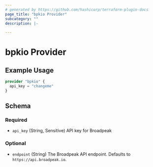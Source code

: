 ```yaml
---
# generated by https://github.com/hashicorp/terraform-plugin-docs
page_title: "bpkio Provider"
subcategory: ""
description: |-
  
---
```


# bpkio Provider



## Example Usage

```terraform
provider "bpkio" {
  api_key = "changeme"
}
```

<!-- schema generated by tfplugindocs -->
## Schema

### Required

- `api_key` (String, Sensitive) API key for Broadpeak

### Optional

- `endpoint` (String) The Broadpeak API endpoint. Defaults to `https://api.broadpeak.io`.

